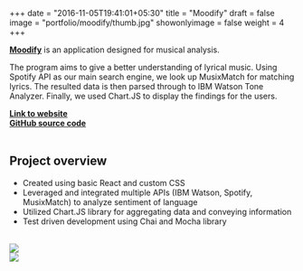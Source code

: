 +++
date = "2016-11-05T19:41:01+05:30"
title = "Moodify"
draft = false
image = "portfolio/moodify/thumb.jpg"
showonlyimage = false
weight = 4
+++

<a href="https://moooodify.herokuapp.com/" target="_blank"><strong>Moodify</strong></a> is an application designed for musical analysis.</p>

<!--more-->

The program aims to give a better understanding of lyrical music. Using Spotify API as our main search engine, we look up MusixMatch for matching lyrics. The resulted data is then parsed through to IBM Watson Tone Analyzer. Finally, we used Chart.JS to display the findings for the users.

<div><a href="https://moooodify.herokuapp.com/" target="_blank"><strong>Link to website</strong></a></div>
<div><a href="https://github.com/Phongtlam/moodify" target="_blank"><strong>GitHub source code</strong></a></div>

<br>

## Project overview

- Created using basic React and custom CSS
- Leveraged and integrated multiple APIs (IBM Watson, Spotify, MusixMatch) to analyze sentiment of language
- Utilized Chart.JS library for aggregating data and conveying information
- Test driven development using Chai and Mocha library

<br>

<div class="work"><a href="https://moooodify.herokuapp.com/" target="_blank"><img src="/myjourney/portfolio/moodify/action.gif"></a></div>
<div class="work"><a href="https://moooodify.herokuapp.com/" target="_blank"><img src="/myjourney/portfolio/moodify/screen.jpg"></a></div>

